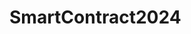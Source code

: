# SmartContract2024

<!-- Donation
BEP: 0x14bD14720Ee8f0DA3267aFd90c4E8eA0eaf79faC




TRC-Large: TBYxmMz9ZHinEdQQYBqWzjBYvxh1QXC3vf
-->

